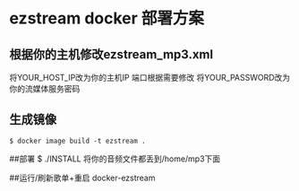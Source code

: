 # ezstream docker 部署方案

## 根据你的主机修改ezstream_mp3.xml
将YOUR_HOST_IP改为你的主机IP
端口根据需要修改
将YOUR_PASSWORD改为你的流媒体服务密码

## 生成镜像
	$ docker image build -t ezstream .

##部署
	$ ./INSTALL
将你的音频文件都丢到/home/mp3下面

##运行/刷新歌单+重启
docker-ezstream

